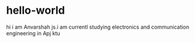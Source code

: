 # hello-world
hi i am Anvarshah js.i am currentl studying electronics and communication engineering in Apj ktu
